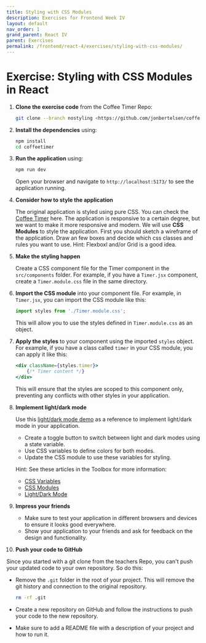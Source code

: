 ```yaml
---
title: Styling with CSS Modules
description: Exercises for Frontend Week IV
layout: default
nav_order: 1
grand_parent: React IV
parent: Exercises
permalink: /frontend/react-4/exercises/styling-with-css-modules/
---
```


# Exercise: Styling with CSS Modules in React

1. **Clone the exercise code** from the Coffee Timer Repo:

   ```bash
   git clone --branch nostyling <https://github.com/jonbertelsen/coffeetimer
   ```

2. **Install the dependencies** using:

   ```bash
   npm install
   cd coffeetimer
   ```

3. **Run the application** using:

   ```bash
   npm run dev
   ```

   Open your browser and navigate to `http://localhost:5173/` to see the application running.

4. **Consider how to style the application**

   The original application is styled using pure CSS. You can check the [Coffee Timer](https://timer.showcode.dk/) here. The application is responsive to a certain degree, but we want to make it more responsive and modern. We will use **CSS Modules** to style the application. First you should sketch a wireframe of the application. Draw an few boxes and decide which css classes and rules you want to use. Hint: Flexboxl and/or Grid is a good idea.

5. **Make the styling happen**

   Create a CSS component file for the Timer component in the `src/components` folder. For example, if you have a `Timer.jsx` component, create a `Timer.module.css` file in the same directory.

6. **Import the CSS module** into your component file. For example, in `Timer.jsx`, you can import the CSS module like this:

   ```javascript
   import styles from './Timer.module.css';
   ```

   This will allow you to use the styles defined in `Timer.module.css` as an object.

7. **Apply the styles** to your component using the imported `styles` object. For example, if you have a class called `timer` in your CSS module, you can apply it like this:

   ```jsx
   <div className={styles.timer}>
       {/* Timer content */}
   </div>
   ```

   This will ensure that the styles are scoped to this component only, preventing any conflicts with other styles in your application.

8. **Implement light/dark mode**

   Use this [light/dark mode demo](../../../toolbox/react/css-theming.md) as a reference to implement light/dark mode in your application.

   - Create a toggle button to switch between light and dark modes using a state variable.
   - Use CSS variables to define colors for both modes.
   - Update the CSS module to use these variables for styling.

   Hint: See these articles in the Toolbox for more information:

   - [CSS Variables](https://www.w3schools.com/css/css3_variables.asp)
   - [CSS Modules](../../../toolbox/react/css_modules.md)
   - [Light/Dark Mode](../../../toolbox/react/css-theming.md)

9. **Impress your friends**

   - Make sure to test your application in different browsers and devices to ensure it looks good everywhere.
   - Show your application to your friends and ask for feedback on the design and functionality.

10. **Push your code to GitHub**

   Since you started with a git clone from the teachers Repo, you can't push your updated code to your own repository. So do this:

- Remove the `.git` folder in the root of your project. This will remove the git history and connection to the original repository.

   ```bash
   rm -rf .git
   ```

- Create a new repository on GitHub and follow the instructions to push your code to the new repository.
- Make sure to add a README file with a description of your project and how to run it.
